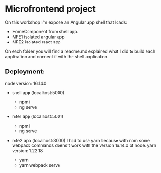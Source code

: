 # Microfrontend project

On this workshop I'm expose an Angular app shell that loads:
  - HomeComponent from shell app.
  - MFE1 isolated angular app
  - MFE2 isolated react app

On each folder you will find a readme.md explained what I did to build each application and connect it with the shell application.

## Deployment:
  node version: 16.14.0

  - shell app (localhost:5000)
    - npm i
    - ng serve

  - mfe1 app (localhost:5001)
    - npm i
    - ng serve

  - mfe2 app (localhost:3000)
    I had to use yarn because with npm some webpack commands doens't work with the version 16.14.0 of node.
    yarn version: 1.22.18
    - yarn
    - yarn webpack serve 

